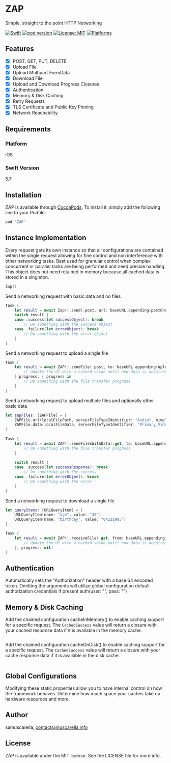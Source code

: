 # ZAP
Simple, straight to the point HTTP Networking

[![Swift](https://img.shields.io/badge/Swift-5-red?style=flat-square)](https://img.shields.io/badge/Swift-5-red?style=flat-square)
[![pod version](https://img.shields.io/badge/pod-v0.0.1-blue)](https://img.shields.io/badge/pod-v0.0.1-blue)
[![License: MIT](https://img.shields.io/badge/License-MIT-yellow.svg)](https://opensource.org/licenses/MIT)
[![Platforms](https://img.shields.io/badge/Platforms-iOS-blueviolet?style=flat-square)](https://img.shields.io/badge/Platforms-iOS-blueviolet?style=flat-square)

## Features

- [x] POST, GET, PUT, DELETE
- [x] Upload File
- [x] Upload Multipart FormData
- [x] Download File
- [x] Upload and Download Progress Closures
- [x] Authentication
- [x] Memory & Disk Caching
- [x] Retry Requests
- [x] TLS Certificate and Public Key Pinning
- [x] Network Reachability

## Requirements

### Platform
iOS

### Swift Version
5.7

## Installation

ZAP is available through [CocoaPods](https://cocoapods.org). To install
it, simply add the following line to your Podfile:

```ruby
pod 'ZAP'
```

## Instance Implementation
Every request gets its own instance so that all configurations are contained within the single request allowing for fine control and non interference with other networking tasks. Best used for granular control when complex concurrent or parallel tasks are being performed and need precise handling. This object does not need retained in memory because all cached data is stored in a singleton.

```swift
Zap()
```

Send a networking request with basic data and no files

```swift
Task {
    let result = await Zap().send(.post, url: baseURL.appending(postOnePath), success: PostOneResponseBody.self, failure: ServerError.self, body: body)
    switch result {
    case .success(let successObject): break
        // Do something with the success object
    case .failure(let errorObject): break
        // Do something with the error object
    }
}
```

Send a networking request to upload a single file

```swift
Task {
    let result = await ZAP().sendFile(.post, to: baseURL.appending(uploadFilePath), success: SuccessResponse.self, failure: ServerError.self, fileURL: path, queryItems: nil, headers: nil) { cachedValue in
        // Update the UI with a cached value until new data is acquired
    } progress: { progress in
        // Do something with the file transfer progress
    }
}
```

Send a networking request to upload multiple files and optionally other basic data

```swift
let zapFiles: [ZAPFile] = [
    ZAPFile.url(localFilePath, serverFileTypeIdentifier: "Audio", mimeType: .mp3),
    ZAPFile.data(localFileData, serverFileTypeIdentifier: "Primary_Video", mimeType: .mpeg)
]
        
Task {
    let result = await ZAP().sendFilesWithData(.get, to: baseURL.appending(postOnePath), success: SuccessResponse.self, failure: ServerError.self, files: zapFiles, body: nil, queryItems: nil, headers: nil, cachedSuccess: nil) { progress in
        // Do something with the file transfer progress
    }
            
    switch result {
    case .success(let successResponse): break
        // Do something with the success
    case .failure(let errorObject): break
        // Do something with the error
    }
}
```

Send a networking request to download a single file

```swift
let queryItems: [URLQueryItem] = [
    URLQueryItem(name: "age", value: "30"),
    URLQueryItem(name: "birthday", value: "04221995")
]

Task {
    let result = await ZAP().receiveFile(.get, from: baseURL.appending(postOnePath), body: nil, queryItems: queryItems, headers: nil, cachedFile: { cachedValue in
        // Update the UI with a cached value until new data is acquired
    }, progress: nil)
}
```

## Authentication

Automatically sets the "Authorization" header with a base 64 encoded token. Omitting the arguments will utilize global configuration default authorization credentials if present
auth(user: "", pass: "")

## Memory & Disk Caching

Add the chained configuration cacheInMemory() to enable caching support for a specific request. The `CachedSuccess` value will return a closure with your cached response data if it is available in the memory cache.

```swift
```

Add the chained configuration cacheOnDisk() to enable caching support for a specific request. The `CachedSuccess` value will return a closure with your cache response data if it is available in the disk cache.

```swift
```

## Global Configurations

Modifying these static properties allow you to have internal control on how the framework behaves. Determine how much space your caches take up hardware resources and more.

## Author

samuscarella, contact@muscarella.info

## License

ZAP is available under the MIT license. See the LICENSE file for more info.
